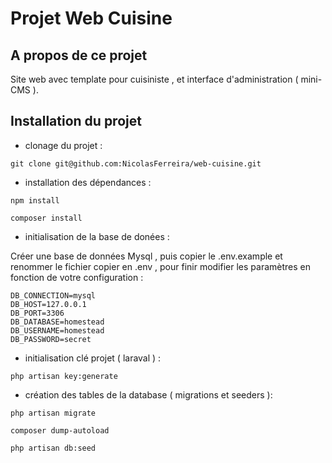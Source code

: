 # Projet Web Cuisine 

## A propos de ce projet 

Site web avec template pour cuisiniste , et interface d'administration ( mini-CMS ).

## Installation du projet 

- clonage du projet :
```
git clone git@github.com:NicolasFerreira/web-cuisine.git 
```

- installation des dépendances :
```
npm install 

composer install 
```

- initialisation de la base de donées : 

Créer une base de données Mysql , puis copier le .env.example et renommer le fichier copier en .env , pour finir modifier les paramètres en fonction de votre configuration : 

```
DB_CONNECTION=mysql
DB_HOST=127.0.0.1
DB_PORT=3306
DB_DATABASE=homestead
DB_USERNAME=homestead
DB_PASSWORD=secret
```

- initialisation clé projet ( laraval ) :

```
php artisan key:generate
```

- création des tables de la database ( migrations et seeders ): 

```
php artisan migrate

composer dump-autoload

php artisan db:seed
```